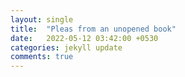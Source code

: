 ```yaml
---
layout: single
title:  "Pleas from an unopened book"
date:   2022-05-12 03:42:00 +0530
categories: jekyll update
comments: true
---
```

